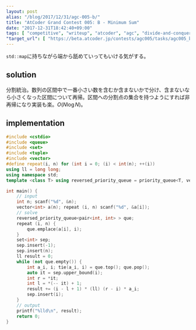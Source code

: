 ```yaml
---
layout: post
alias: "/blog/2017/12/31/agc-005-b/"
title: "AtCoder Grand Contest 005: B - Minimum Sum"
date: "2017-12-31T18:42:40+09:00"
tags: [ "competitive", "writeup", "atcoder", "agc", "divide-and-conquer" ]
"target_url": [ "https://beta.atcoder.jp/contests/agc005/tasks/agc005_b" ]
---
```


`std::map`に持ちながら端から舐めていってもいける気がする。

## solution

分割統治。数列の区間中で一番小さい数を含むか含まないかで分け、含まないなら小さくなった区間について再帰。区間への分割点の集合を持つようにすれば非再帰になり実装も楽。$O(N \log N)$。

## implementation

``` c++
#include <cstdio>
#include <queue>
#include <set>
#include <tuple>
#include <vector>
#define repeat(i, n) for (int i = 0; (i) < int(n); ++(i))
using ll = long long;
using namespace std;
template <class T> using reversed_priority_queue = priority_queue<T, vector<T>, greater<T> >;

int main() {
    // input
    int n; scanf("%d", &n);
    vector<int> a(n); repeat (i, n) scanf("%d", &a[i]);
    // solve
    reversed_priority_queue<pair<int, int> > que;
    repeat (i, n) {
        que.emplace(a[i], i);
    }
    set<int> sep;
    sep.insert(-1);
    sep.insert(n);
    ll result = 0;
    while (not que.empty()) {
        int a_i, i; tie(a_i, i) = que.top(); que.pop();
        auto it = sep.upper_bound(i);
        int r = *it;
        int l = *(-- it) + 1;
        result += (i - l + 1) * (ll) (r - i) * a_i;
        sep.insert(i);
    }
    // output
    printf("%lld\n", result);
    return 0;
}
```
